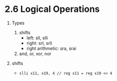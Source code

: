 # 2.6 Logical Operations

1. Types
    1. shifts
        - left: sll, slli
        - right: srl, srli 
        - right arithmetic: sra, srai
    2. and, or, xor, nor

2. shifts
    - ```slli x11, x19, 4 // reg x11 = reg x19 << 4```

    